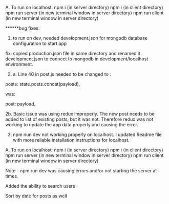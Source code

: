 A. To run on localhost:
npm i (in server directory)
npm i (in client directory)
npm run server (in new terminal window in server directory)
npm run client (in new terminal window in server directory)


******bug fixes:
1. to run on dev, needed development.json for mongodb database configuration to start app

fix: copied production.json file in same directory and renamed it development.json to connect to mongodb in development/localhost environment.

2. a. Line 40 in post.js needed to be changed to :

posts: state.posts.concat(payload),

was:

post: payload,

2b. Basic issue was using redux improperly. The new post needs to be added to list of existing posts, but it was not. Therefore redux was not working to update the app data properly and causing the error.


3. npm nun dev not working properly on localhost. I updated Readme file with more reliable installation instructions for localhost.


A. To run on localhost:
npm i (in server directory)
npm i (in client directory)
npm run server (in new terminal window in server directory)
npm run client (in new terminal window in server directory)


Note - npm run dev was causing errors and/or not starting the server at times.

Added the ability to search users

Sort by date for posts as well

